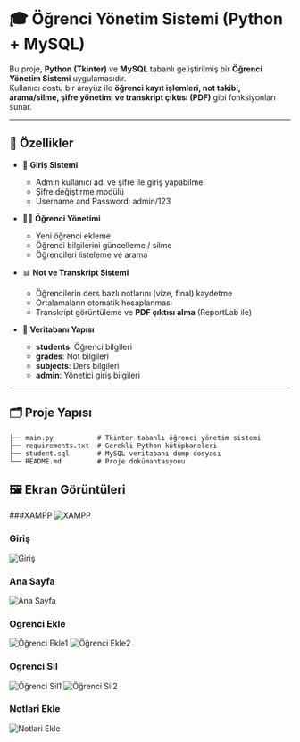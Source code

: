 # 🎓 Öğrenci Yönetim Sistemi (Python + MySQL)

Bu proje, **Python (Tkinter)** ve **MySQL** tabanlı geliştirilmiş bir **Öğrenci Yönetim Sistemi** uygulamasıdır.  
Kullanıcı dostu bir arayüz ile **öğrenci kayıt işlemleri, not takibi, arama/silme, şifre yönetimi ve transkript çıktısı (PDF)** gibi fonksiyonları sunar.  

---

## 🚀 Özellikler

- 🔐 **Giriş Sistemi**  
  - Admin kullanıcı adı ve şifre ile giriş yapabilme
  - Şifre değiştirme modülü
  - Username and Password: admin/123

- 👨‍🎓 **Öğrenci Yönetimi**  
  - Yeni öğrenci ekleme  
  - Öğrenci bilgilerini güncelleme / silme  
  - Öğrencileri listeleme ve arama  

- 📊 **Not ve Transkript Sistemi**  
  - Öğrencilerin ders bazlı notlarını (vize, final) kaydetme  
  - Ortalamaların otomatik hesaplanması  
  - Transkript görüntüleme ve **PDF çıktısı alma** (ReportLab ile)  

- 📂 **Veritabanı Yapısı**  
  - **students**: Öğrenci bilgileri  
  - **grades**: Not bilgileri  
  - **subjects**: Ders bilgileri  
  - **admin**: Yönetici giriş bilgileri  

---

## 🗂️ Proje Yapısı

```text
├── main.py           # Tkinter tabanlı öğrenci yönetim sistemi
├── requirements.txt  # Gerekli Python kütüphaneleri
├── student.sql       # MySQL veritabanı dump dosyası
└── README.md         # Proje dokümantasyonu
```


## 🖼️ Ekran Görüntüleri

###XAMPP
![XAMPP](https://github.com/hvlsngnr/Student-Management-System/blob/main/screenshots/1.png)

### Giriş
![Giriş](https://github.com/hvlsngnr/Student-Management-System/blob/main/screenshots/2.png)

### Ana Sayfa
![Ana Sayfa](https://github.com/hvlsngnr/Student-Management-System/blob/main/screenshots/3.png)

### Ogrenci Ekle
![Öğrenci Ekle1](https://github.com/hvlsngnr/Student-Management-System/blob/main/screenshots/4.png)
![Öğrenci Ekle2](https://github.com/hvlsngnr/Student-Management-System/blob/main/screenshots/5.png)

### Ogrenci Sil
![Öğrenci Sil1](https://github.com/hvlsngnr/Student-Management-System/blob/main/screenshots/6.png)
![Öğrenci Sil2](https://github.com/hvlsngnr/Student-Management-System/blob/main/screenshots/7.png)

### Notlari Ekle
![Notlari Ekle](https://github.com/hvlsngnr/Student-Management-System/blob/main/screenshots/8.png)
